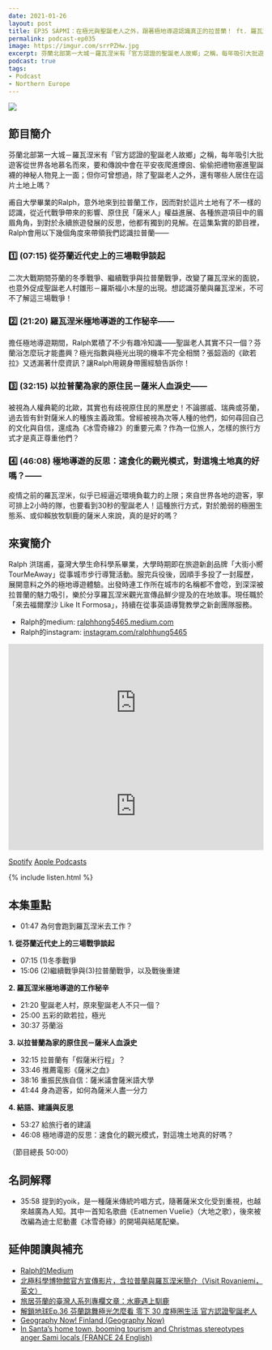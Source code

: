 ```yaml
---
date: 2021-01-26
layout: post
title: EP35 SÁPMI：在極光與聖誕老人之外，跟著極地導遊認識真正的拉普蘭！ ft. 羅瓦涅米極地導遊 Ralph
permalink: podcast-ep035
image: https://imgur.com/srrPZHw.jpg
excerpt: 芬蘭北部第一大城－羅瓦涅米有「官方認證的聖誕老人故鄉」之稱，每年吸引大批遊客從世界各地慕名而來，就會了要和聖誕老人見上一面；但你可曾想過，除了聖誕老人之外，還有哪些人居住在這片土地上嗎？甫自大學畢業的Ralph，意外地來到拉普蘭工作，因而對於這片土地有了不一樣的認識，從近代戰爭帶來的影響、原住民「薩米人」權益進展、各種旅遊項目中的眉眉角角，到對於永續旅遊發展的反思，他都有獨到的見解。在這集紮實的節目裡，就讓Ralph用當地見聞來帶領我們認識拉普蘭！
podcast: true
tags:
- Podcast
- Northern Europe
---
```


![](https://imgur.com/srrPZHw.jpg)

## 節目簡介

芬蘭北部第一大城－羅瓦涅米有「官方認證的聖誕老人故鄉」之稱，每年吸引大批遊客從世界各地慕名而來，要和傳說中會在平安夜爬進煙囪、偷偷把禮物塞進聖誕襪的神秘人物見上一面；但你可曾想過，除了聖誕老人之外，還有哪些人居住在這片土地上嗎？

甫自大學畢業的Ralph，意外地來到拉普蘭工作，因而對於這片土地有了不一樣的認識，從近代戰爭帶來的影響、原住民「薩米人」權益進展、各種旅遊項目中的眉眉角角，到對於永續旅遊發展的反思，他都有獨到的見解。在這集紮實的節目裡，Ralph會用以下幾個角度來帶領我們認識拉普蘭——

### 1️⃣ (07:15) 從芬蘭近代史上的三場戰爭談起
二次大戰期間芬蘭的冬季戰爭、繼續戰爭與拉普蘭戰爭，改變了羅瓦涅米的面貌，也意外促成聖誕老人村雛形－羅斯福小木屋的出現。想認識芬蘭與羅瓦涅米，不可不了解這三場戰爭！

### 2️⃣ (21:20) 羅瓦涅米極地導遊的工作秘辛——
擔任極地導遊期間，Ralph累積了不少有趣冷知識——聖誕老人其實不只一個？芬蘭浴怎麼玩才能盡興？極光指數與極光出現的機率不完全相關？張韶涵的《歐若拉》又透漏著什麼資訊？讓Ralph用親身帶團經驗告訴你！

### 3️⃣ (32:15) 以拉普蘭為家的原住民－薩米人血淚史——
被視為人權典範的北歐，其實也有歧視原住民的黑歷史！不論挪威、瑞典或芬蘭，過去皆有針對薩米人的種族主義政策。曾經被視為次等人種的他們，如何尋回自己的文化與自信，還成為《冰雪奇緣2》的重要元素？作為一位旅人，怎樣的旅行方式才是真正尊重他們？

### 4️⃣ (46:08) 極地導遊的反思：速食化的觀光模式，對這塊土地真的好嗎？——
疫情之前的羅瓦涅米，似乎已經逼近環境負載力的上限；來自世界各地的遊客，寧可排上2小時的隊，也要看到30秒的聖誕老人！這種旅行方式，對於脆弱的極圈生態系、或仰賴放牧馴鹿的薩米人來說，真的是好的嗎？

## 來賓簡介

Ralph 洪瑞甫，臺灣大學生命科學系畢業，大學時期即在旅遊新創品牌「大街小嚮 TourMeAway」從事城市步行導覽活動。服完兵役後，因順手多投了一封履歷，展開意料之外的極地導遊體驗。出發時連工作所在城市的名稱都不會唸，到深深被拉普蘭的魅力吸引，樂於分享羅瓦涅米觀光宣傳品鮮少提及的在地故事。現任職於「來去福爾摩沙 Like It Formosa」，持續在從事英語導覽教學之新創團隊服務。

* Ralph的medium: [ralphhong5465.medium.com](https://ralphhong5465.medium.com)
* Ralph的instagram: [instagram.com/ralphhung5465](https://instagram.com/ralphhung5465)

<iframe src="https://open.spotify.com/embed-podcast/episode/5rgMJY6rxd08nmZWRwjutv" width="100%" height="232" frameborder="0" allowtransparency="true" allow="encrypted-media"></iframe>

<iframe allow="autoplay *; encrypted-media *; fullscreen *" frameborder="0" height="175" style="width:100%;max-width:660px;overflow:hidden;background:transparent;" sandbox="allow-forms allow-popups allow-same-origin allow-scripts allow-storage-access-by-user-activation allow-top-navigation-by-user-activation" src="https://embed.podcasts.apple.com/tw/podcast/id1518914711?i=1000506584078"></iframe>

[Spotify](https://open.spotify.com/episode/5rgMJY6rxd08nmZWRwjutv)
[Apple Podcasts](https://podcasts.apple.com/tw/podcast/id1518914711?i=1000506584078)

{% include listen.html %}

## 本集重點

* 01:47 為何會跑到羅瓦涅米去工作？

**1. 從芬蘭近代史上的三場戰爭談起**
* 07:15 (1)冬季戰爭
* 15:06 (2)繼續戰爭與(3)拉普蘭戰爭，以及戰後重建

**2. 羅瓦涅米極地導遊的工作秘辛**
* 21:20 聖誕老人村，原來聖誕老人不只一個？
* 25:00 五彩的歐若拉，極光
* 30:37 芬蘭浴

**3. 以拉普蘭為家的原住民－薩米人血淚史**
* 32:15 拉普蘭有「假薩米行程」？
* 33:46 推薦電影《薩米之血》
* 38:16 重振民族自信：薩米議會薩米語大學
* 41:44 身為遊客，如何為薩米人盡一分力

**4. 結語、建議與反思**
* 53:27 給旅行者的建議
* 46:08 極地導遊的反思：速食化的觀光模式，對這塊土地真的好嗎？

（節目總長 50:00）

## 名詞解釋

* 35:58 提到的yoik，是一種薩米傳統吟唱方式，隨著薩米文化受到重視，也越來越廣為人知。其中一首知名歌曲《Eatnemen Vuelie》（大地之歌），後來被改編為迪士尼動畫《冰雪奇緣》的開場與結尾配樂。

## 延伸閱讀與補充

* [Ralph的Medium](https://reurl.cc/5o2l7R)
* [北極科學博物館官方宣傳影片，含拉普蘭與羅瓦涅米簡介（Visit Rovaniemi，英文）](https://reurl.cc/9Z5EM8)
* [旅居芬蘭的臺灣人系列專欄文章：水鹿遇上馴鹿](https://reurl.cc/Xel6vM)
* [解鎖地球Ep.36 芬蘭跳舞極光怎麼看 零下 30 度極圈生活 官方認證聖誕老人](https://reurl.cc/GdbVz3)
* [Geography Now! Finland (Geography Now)](https://reurl.cc/AgRgYd)
* [In Santa’s home town, booming tourism and Christmas stereotypes anger Sami locals (FRANCE 24 English)](https://reurl.cc/1goxyG)
